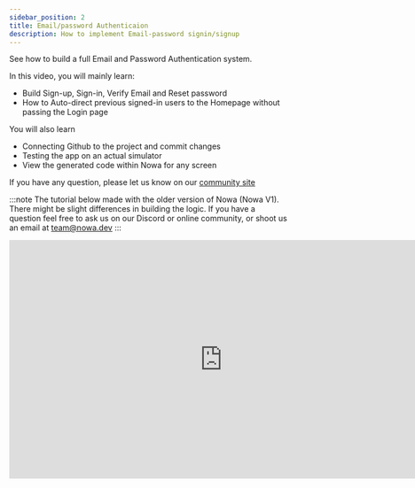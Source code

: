 ```yaml
---
sidebar_position: 2
title: Email/password Authenticaion
description: How to implement Email-password signin/signup
---
```


See how to build a full Email and Password Authentication system. 

In this video, you will mainly learn:
- Build Sign-up, Sign-in, Verify Email and Reset password
- How to Auto-direct previous signed-in users to the Homepage without passing the Login page

You will also learn
- Connecting Github to the project and commit changes
- Testing the app on an actual simulator 
- View the generated code within Nowa for any screen

If you have any question, please let us know on our [community site](https://community.nowa.dev)

:::note
The tutorial below made with the older version of Nowa (Nowa V1). There might be slight differences in building the logic. If you have a question feel free to ask us on our Discord or online community, or shoot us an email at team@nowa.dev
:::


<iframe width="767" height="431" src="https://www.youtube.com/embed/N_Rqrbp8yMQ?list=PLVhnHv8Cdhz-ymSW3mSG1ciO1HQeIfAEo" title="Complete Email Authentication system for Flutter To-Do app with Firebase and Nowa without code" frameborder="0" allow="accelerometer; autoplay; clipboard-write; encrypted-media; gyroscope; picture-in-picture; web-share" referrerpolicy="strict-origin-when-cross-origin" allowfullscreen></iframe>

